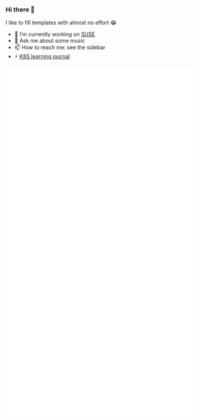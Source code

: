 ### Hi there 👋

I like to fill templates with almost no effort 😂

- 🔭 I’m currently working on [SUSE](http://suse.com/)
- 💬 Ask me about some music
- 📫 How to reach me: see the sidebar
- ⚡ [K8S learning journal](https://github.com/josegomezr/k8s-learning)

![Metrics](/github-metrics.svg)

